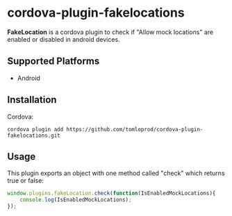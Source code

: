 # cordova-plugin-fakelocations

**FakeLocation** is a cordova plugin to check if "Allow mock locations" are enabled or disabled in android devices.


## Supported Platforms

- Android

## Installation

Cordova:

    cordova plugin add https://github.com/tomloprod/cordova-plugin-fakelocations.git

## Usage

This plugin exports an object with one method called "check" which returns true or false:

```javascript
window.plugins.fakeLocation.check(function(IsEnabledMockLocations){
	console.log(IsEnabledMockLocations);
});
```

